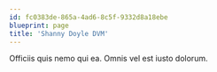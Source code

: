 ```yaml
---
id: fc0383de-865a-4ad6-8c5f-9332d8a18ebe
blueprint: page
title: 'Shanny Doyle DVM'
---
```

Officiis quis nemo qui ea. Omnis vel est iusto dolorum.